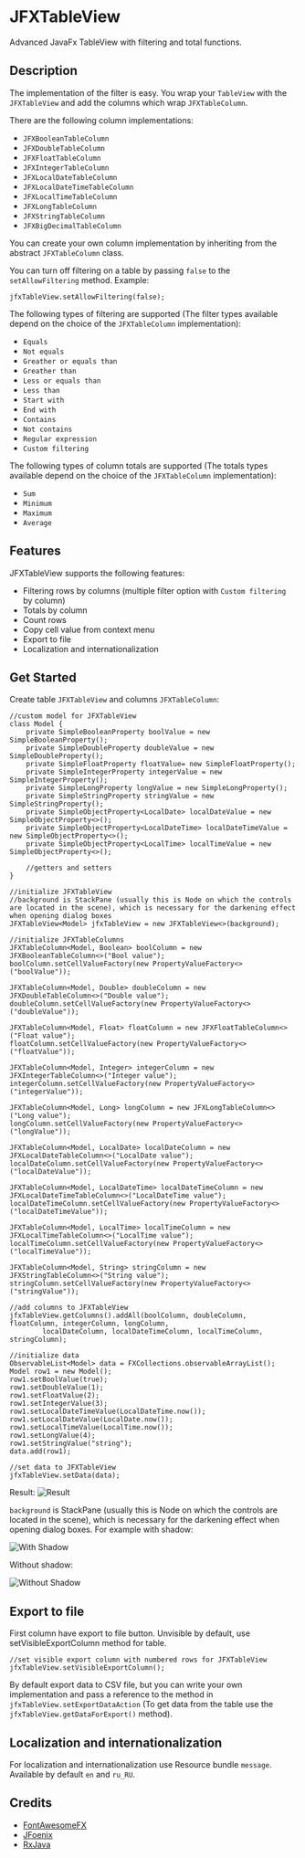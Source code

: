# JFXTableView
Advanced JavaFx TableView with filtering and total functions.

## Description
The implementation of the filter is easy. You wrap your `TableView` with the `JFXTableView`
and add the columns which wrap `JFXTableColumn`.

There are the following column implementations:

* `JFXBooleanTableColumn`
* `JFXDoubleTableColumn`
* `JFXFloatTableColumn`
* `JFXIntegerTableColumn`
* `JFXLocalDateTableColumn`
* `JFXLocalDateTimeTableColumn`
* `JFXLocalTimeTableColumn`
* `JFXLongTableColumn`
* `JFXStringTableColumn`
* `JFXBigDecimalTableColumn`

You can create your own column implementation by inheriting from the abstract `JFXTableColumn` class.

You can turn off filtering on a table by passing `false` to the `setAllowFiltering` method. Example:

```
jfxTableView.setAllowFiltering(false);
```

The following types of filtering are supported (The filter types available depend on the choice of the `JFXTableColumn` implementation):

* `Equals`
* `Not equals`
* `Greather or equals than`
* `Greather than`
* `Less or equals than`
* `Less than`
* `Start with`
* `End with`
* `Contains`
* `Not contains`
* `Regular expression`
* `Custom filtering`

The following types of column totals are supported (The totals types available depend on the choice of the `JFXTableColumn` implementation):

* `Sum`
* `Minimum`
* `Maximum`
* `Average`

## Features
JFXTableView supports the following features:

* Filtering rows by columns (multiple filter option with `Custom filtering` by column)
* Totals by column
* Count rows
* Copy cell value from context menu
* Export to file
* Localization and internationalization

## Get Started
Create table `JFXTableView` and columns `JFXTableColumn`:

```
//custom model for JFXTableView
class Model {
    private SimpleBooleanProperty boolValue = new SimpleBooleanProperty();
    private SimpleDoubleProperty doubleValue = new SimpleDoubleProperty();
    private SimpleFloatProperty floatValue= new SimpleFloatProperty();
    private SimpleIntegerProperty integerValue = new SimpleIntegerProperty();
    private SimpleLongProperty longValue = new SimpleLongProperty();
    private SimpleStringProperty stringValue = new SimpleStringProperty();
    private SimpleObjectProperty<LocalDate> localDateValue = new SimpleObjectProperty<>();
    private SimpleObjectProperty<LocalDateTime> localDateTimeValue = new SimpleObjectProperty<>();
    private SimpleObjectProperty<LocalTime> localTimeValue = new SimpleObjectProperty<>();
    
    //getters and setters
}

//initialize JFXTableView
//background is StackPane (usually this is Node on which the controls are located in the scene), which is necessary for the darkening effect when opening dialog boxes
JFXTableView<Model> jfxTableView = new JFXTableView<>(background);

//initialize JFXTableColumns
JFXTableColumn<Model, Boolean> boolColumn = new JFXBooleanTableColumn<>("Bool value");
boolColumn.setCellValueFactory(new PropertyValueFactory<>("boolValue"));

JFXTableColumn<Model, Double> doubleColumn = new JFXDoubleTableColumn<>("Double value");
doubleColumn.setCellValueFactory(new PropertyValueFactory<>("doubleValue"));

JFXTableColumn<Model, Float> floatColumn = new JFXFloatTableColumn<>("Float value");
floatColumn.setCellValueFactory(new PropertyValueFactory<>("floatValue"));

JFXTableColumn<Model, Integer> integerColumn = new JFXIntegerTableColumn<>("Integer value");
integerColumn.setCellValueFactory(new PropertyValueFactory<>("integerValue"));

JFXTableColumn<Model, Long> longColumn = new JFXLongTableColumn<>("Long value");
longColumn.setCellValueFactory(new PropertyValueFactory<>("longValue"));

JFXTableColumn<Model, LocalDate> localDateColumn = new JFXLocalDateTableColumn<>("LocalDate value");
localDateColumn.setCellValueFactory(new PropertyValueFactory<>("localDateValue"));

JFXTableColumn<Model, LocalDateTime> localDateTimeColumn = new JFXLocalDateTimeTableColumn<>("LocalDateTime value");
localDateTimeColumn.setCellValueFactory(new PropertyValueFactory<>("localDateTimeValue"));

JFXTableColumn<Model, LocalTime> localTimeColumn = new JFXLocalTimeTableColumn<>("LocalTime value");
localTimeColumn.setCellValueFactory(new PropertyValueFactory<>("localTimeValue"));

JFXTableColumn<Model, String> stringColumn = new JFXStringTableColumn<>("String value");
stringColumn.setCellValueFactory(new PropertyValueFactory<>("stringValue"));

//add columns to JFXTableView
jfxTableView.getColumns().addAll(boolColumn, doubleColumn, floatColumn, integerColumn, longColumn,
        localDateColumn, localDateTimeColumn, localTimeColumn, stringColumn);

//initialize data
ObservableList<Model> data = FXCollections.observableArrayList();
Model row1 = new Model();
row1.setBoolValue(true);
row1.setDoubleValue(1);
row1.setFloatValue(2);
row1.setIntegerValue(3);
row1.setLocalDateTimeValue(LocalDateTime.now());
row1.setLocalDateValue(LocalDate.now());
row1.setLocalTimeValue(LocalTime.now());
row1.setLongValue(4);
row1.setStringValue("string");
data.add(row1);

//set data to JFXTableView
jfxTableView.setData(data);
```

Result:
![Result](https://i.imgur.com/WVwTks5.jpg)

`background` is StackPane (usually this is Node on which the controls are located in the scene), which is necessary for the darkening effect when opening dialog boxes. For example with shadow:

![With Shadow](https://i.imgur.com/ztbHP5i.jpg)

Without shadow:

![Without Shadow](https://i.imgur.com/a2lTXLb.jpg)

## Export to file
First column have export to file button. Unvisible by default, use setVisibleExportColumn method for table.

```
//set visible export column with numbered rows for JFXTableView
jfxTableView.setVisibleExportColumn();
```

By default export data to CSV file, but you can write your own implementation and pass a reference to the method in `jfxTableView.setExportDataAction` (To get data from the table use the `jfxTableView.getDataForExport()` method).

## Localization and internationalization
For localization and internationalization use Resource bundle `message`. Available by default `en` and `ru_RU`.

## Credits
* [FontAwesomeFX](https://bitbucket.org/Jerady/fontawesomefx)
* [JFoenix](https://github.com/jfoenixadmin/JFoenix)
* [RxJava](https://github.com/ReactiveX/RxJava)